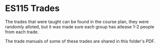 # ES115 Trades

The trades that were taught can be found in the course plan, they were randomly alloted, but it was made sure each group has atlease 1-2 people from each trade.

The trade manuals of some of these trades are shared in this folder's PDF.
